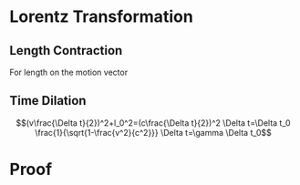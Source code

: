 # Lorentz Transformation
## Length Contraction
For length on the motion vector
## Time Dilation
```math
(v\frac{\Delta t}{2})^2+l_0^2=(c\frac{\Delta t}{2})^2
\Delta t=\Delta t_0 \frac{1}{\sqrt{1-\frac{v^2}{c^2}}}
\Delta t=\gamma \Delta t_0
```
# Proof
```math

```